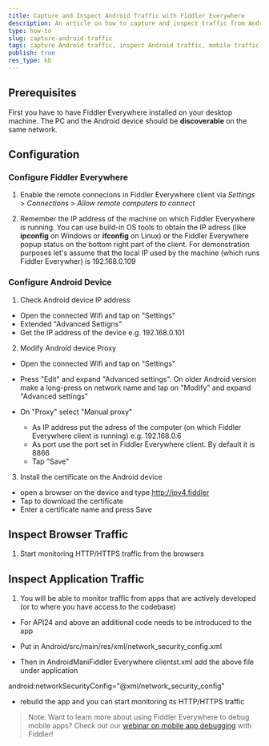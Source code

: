 ```yaml
---
title: Capture and Inspect Android Traffic with Fiddler Everywhere
description: An article on how to capture and inspect traffic from Android device while using Fiddler Everywhere
type: how-to
slug: capture-android-traffic
tags: capture Android traffic, inspect Android traffic, mobile traffic, https, Android application, Fiddler Everywhere Android
publish: true
res_type: kb
---
```



## Prerequisites

First you have to have Fiddler Everywhere installed on your desktop machine. The PC and the Android device should be **discoverable** on the same network.

## Configuration

### Configure Fiddler Everywhere

1. Enable the remote connecions in Fiddler Everywhere client via _Settings_ > _Connections_ > _Allow remote computers to connect_

2. Remember the IP address of the machine on which Fiddler Everywhere is running. You can use build-in OS tools to obtain the IP adress (like **ipconfig** on Windows or **ifconfig** on Linux) or the Fiddler Everywhere popup status on the bottom right part of the client. For demonstration purposes let's assume that the local IP used by the machine (which runs Fiddler Everywher) is 192.168.0.109

### Configure Android Device

1. Check Android device IP address 


- Open the connected Wifi and tap on "Settings"
- Extended "Advanced Settigns"
- Get the IP address of the device e.g. 192.168.0.101

2. Modify Android device Proxy
- Open the connected Wifi and tap on "Settings"

- Press "Edit" and expand "Advanced settings". 
On older Android version make a long-press on network name and tap on "Modify" and expand "Advanced settings"

- On "Proxy" select "Manual proxy"
  - As IP address put the adress of the computer (on which Fiddler Everywhere client is running) e.g. 192.168.0.6
  - As port use the port set in Fiddler Everywhere client. By default it is 8866
  - Tap "Save"

3. Install the certificate on the Android device
- open a browser on the device and type http://ipv4.fiddler
- Tap to download the certificate
- Enter a certificate name and press Save

## Inspect Browser Traffic

1. Start monitoring HTTP/HTTPS traffic from the browsers

## Inspect Application Traffic

1. You will be able to monitor traffic from apps that are actively developed (or to where you have access to the codebase)
- For API24  and above an additional code needs to be introduced to the app

- Put in Android/src/main/res/xml/network_security_config.xml

<?xml version="1.0" encoding="utf-8"?>
<network-security-config>
    <base-config>
        <trust-anchors>
		<!-- Trust preinstalled CAs -->
		<certificates src="system" />
		<!-- HERE: Additionaly trus user added CAs -->
		<certificates src="user"/>
	</trust-anchors>
    </base-config>
</network-security-config>

- Then in AndroidManiFiddler Everywhere clientst.xml add the above file under application

android:networkSecurityConfig="@xml/network_security_config"

- rebuild the app and you can start monitoring its HTTP/HTTPS traffic



> Note: Want to learn more about using Fiddler Everywhere to debug mobile apps? Check out our [webinar on mobile app debugging](https://www.telerik.com/webinars/fiddler/how-to-debug-ios-and-android-mobile-apps-with-fiddler) with Fiddler! 